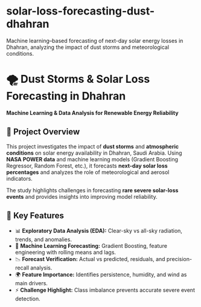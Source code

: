 # solar-loss-forecasting-dust-dhahran
Machine learning–based forecasting of next-day solar energy losses in Dhahran, analyzing the impact of dust storms and meteorological conditions.

# 🌪️ Dust Storms & Solar Loss Forecasting in Dhahran  
**Machine Learning & Data Analysis for Renewable Energy Reliability**  

## 📌 Project Overview  
This project investigates the impact of **dust storms** and **atmospheric conditions** on solar energy availability in Dhahran, Saudi Arabia. Using **NASA POWER data** and machine learning models (Gradient Boosting Regressor, Random Forest, etc.), it forecasts **next-day solar loss percentages** and analyzes the role of meteorological and aerosol indicators.  

The study highlights challenges in forecasting **rare severe solar-loss events** and provides insights into improving model reliability.  

## 🔑 Key Features  
- 📊 **Exploratory Data Analysis (EDA):** Clear-sky vs all-sky radiation, trends, and anomalies.  
- 🤖 **Machine Learning Forecasting:** Gradient Boosting, feature engineering with rolling means and lags.  
- 📉 **Forecast Verification:** Actual vs predicted, residuals, and precision-recall analysis.  
- 🌍 **Feature Importance:** Identifies persistence, humidity, and wind as main drivers.  
- ⚡ **Challenge Highlight:** Class imbalance prevents accurate severe event detection.  

